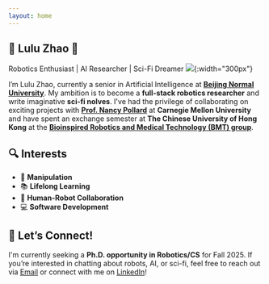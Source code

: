 ```yaml
---
layout: home
---
```


## 🌟 Lulu Zhao 🌟
Robotics Enthusiast | AI Researcher | Sci-Fi Dreamer
![](https://lulubots.github.io/files/LuluBots.jpg){:width="300px"}

I’m Lulu Zhao, currently a senior in Artificial Intelligence at **[Beijing Normal University](https://english.bnu.edu.cn/)**. My ambition is to become a **full-stack robotics researcher** and write imaginative **sci-fi nolves**. I've had the privilege of collaborating on exciting projects with **[Prof. Nancy Pollard](http://graphics.cs.cmu.edu/nsp/index.html)** at **Carnegie Mellon University** and have spent an exchange semester at **The Chinese University of Hong Kong** at the **[Bioinspired Robotics and Medical Technology (BMT) group](https://biomedirobotics.com/)**.


## 🔍 **Interests**  
- 🦾 **Manipulation**  
- 📚 **Lifelong Learning**  
- 🤖 **Human-Robot Collaboration**  
- 💻 **Software Development**


## 🎯 **Let’s Connect!**

I'm currently seeking a **Ph.D. opportunity in Robotics/CS** for Fall 2025. If you’re interested in chatting about robots, AI, or sci-fi, feel free to reach out via [Email](hgsdrzgsds@gmail.com) or connect with me on [LinkedIn](www.linkedin.com/in/lulubotszhao)!

